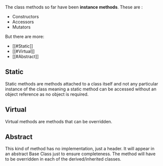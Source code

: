 The class methods so far have been **instance methods**. These are :
- Constructors
- Accessors
- Mutators

But there are more:
- [[#Static]]
- [[#Virtual]]
- [[#Abstract]]

## Static
Static methods are methods attached to a class itself and not any particular instance of the class meaning a static method can be accessed without an object reference as no object is required.

## Virtual
Virtual methods are methods that can be overridden.

## Abstract
This kind of method has no implementation, just a header. It will appear in an abstract Base Class just to ensure completeness. The method will have to be overridden in each of the derived/inherited classes.